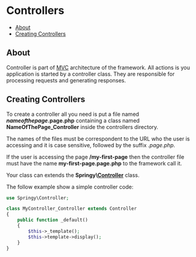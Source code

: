 # Controllers

* [About](#about)
* [Creating Controllers](#creating-controllers)

## About

Controller is part of [MVC](https://en.wikipedia.org/wiki/Model%E2%80%93view%E2%80%93controller) architecture of the framework. All actions is you application is started by a controller class. They are responsible for processing requests and generating responses.

## Creating Controllers

To create a controller all you need is put a file named ***nameofthepage*.page.php** containing a class named **NameOfThePage_Controller** inside the controllers directory.

The names of the files must be correspondent to the URL who the user is accessing and it is case sensitive, followed by the suffix *.page.php*.

If the user is accessing the page **/my-first-page** then the controller file must have the name **my-first-page.page.php** to the framework call it.

Your class can extends the **Springy\\[Controller](/documentation/en/library/Controller.md)** class.

The follow example show a simple controller code:

```php
use Springy\Controller;

class MyController_Controller extends Controller
{
    public function _default()
    {
        $this->_template();
        $this->template->display();
    }
}
```
